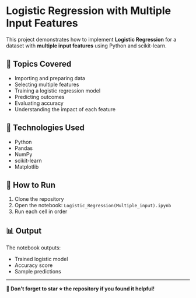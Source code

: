 # Logistic Regression with Multiple Input Features

This project demonstrates how to implement **Logistic Regression** for a dataset with **multiple input features** using Python and scikit-learn.

## 📌 Topics Covered
- Importing and preparing data
- Selecting multiple features
- Training a logistic regression model
- Predicting outcomes
- Evaluating accuracy
- Understanding the impact of each feature

## 🧪 Technologies Used
- Python
- Pandas
- NumPy
- scikit-learn
- Matplotlib

## 🚀 How to Run
1. Clone the repository
2. Open the notebook: `Logistic_Regression(Multiple_input).ipynb`
3. Run each cell in order

## 📊 Output
The notebook outputs:
- Trained logistic model
- Accuracy score
- Sample predictions

---

**📌 Don't forget to star ⭐ the repository if you found it helpful!**
